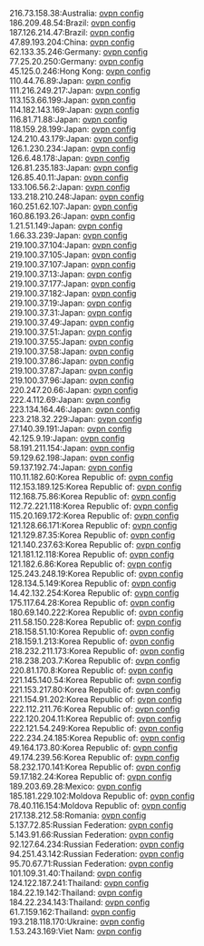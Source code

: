 216.73.158.38:Australia: [ovpn config](vpn/216_73_158_38.ovpn)  
186.209.48.54:Brazil: [ovpn config](vpn/186_209_48_54.ovpn)  
187.126.214.47:Brazil: [ovpn config](vpn/187_126_214_47.ovpn)  
47.89.193.204:China: [ovpn config](vpn/47_89_193_204.ovpn)  
62.133.35.246:Germany: [ovpn config](vpn/62_133_35_246.ovpn)  
77.25.20.250:Germany: [ovpn config](vpn/77_25_20_250.ovpn)  
45.125.0.246:Hong Kong: [ovpn config](vpn/45_125_0_246.ovpn)  
110.44.76.89:Japan: [ovpn config](vpn/110_44_76_89.ovpn)  
111.216.249.217:Japan: [ovpn config](vpn/111_216_249_217.ovpn)  
113.153.66.199:Japan: [ovpn config](vpn/113_153_66_199.ovpn)  
114.182.143.169:Japan: [ovpn config](vpn/114_182_143_169.ovpn)  
116.81.71.88:Japan: [ovpn config](vpn/116_81_71_88.ovpn)  
118.159.28.199:Japan: [ovpn config](vpn/118_159_28_199.ovpn)  
124.210.43.179:Japan: [ovpn config](vpn/124_210_43_179.ovpn)  
126.1.230.234:Japan: [ovpn config](vpn/126_1_230_234.ovpn)  
126.6.48.178:Japan: [ovpn config](vpn/126_6_48_178.ovpn)  
126.81.235.183:Japan: [ovpn config](vpn/126_81_235_183.ovpn)  
126.85.40.11:Japan: [ovpn config](vpn/126_85_40_11.ovpn)  
133.106.56.2:Japan: [ovpn config](vpn/133_106_56_2.ovpn)  
133.218.210.248:Japan: [ovpn config](vpn/133_218_210_248.ovpn)  
160.251.62.107:Japan: [ovpn config](vpn/160_251_62_107.ovpn)  
160.86.193.26:Japan: [ovpn config](vpn/160_86_193_26.ovpn)  
1.21.51.149:Japan: [ovpn config](vpn/1_21_51_149.ovpn)  
1.66.33.239:Japan: [ovpn config](vpn/1_66_33_239.ovpn)  
219.100.37.104:Japan: [ovpn config](vpn/219_100_37_104.ovpn)  
219.100.37.105:Japan: [ovpn config](vpn/219_100_37_105.ovpn)  
219.100.37.107:Japan: [ovpn config](vpn/219_100_37_107.ovpn)  
219.100.37.13:Japan: [ovpn config](vpn/219_100_37_13.ovpn)  
219.100.37.177:Japan: [ovpn config](vpn/219_100_37_177.ovpn)  
219.100.37.182:Japan: [ovpn config](vpn/219_100_37_182.ovpn)  
219.100.37.19:Japan: [ovpn config](vpn/219_100_37_19.ovpn)  
219.100.37.31:Japan: [ovpn config](vpn/219_100_37_31.ovpn)  
219.100.37.49:Japan: [ovpn config](vpn/219_100_37_49.ovpn)  
219.100.37.51:Japan: [ovpn config](vpn/219_100_37_51.ovpn)  
219.100.37.55:Japan: [ovpn config](vpn/219_100_37_55.ovpn)  
219.100.37.58:Japan: [ovpn config](vpn/219_100_37_58.ovpn)  
219.100.37.86:Japan: [ovpn config](vpn/219_100_37_86.ovpn)  
219.100.37.87:Japan: [ovpn config](vpn/219_100_37_87.ovpn)  
219.100.37.96:Japan: [ovpn config](vpn/219_100_37_96.ovpn)  
220.247.20.66:Japan: [ovpn config](vpn/220_247_20_66.ovpn)  
222.4.112.69:Japan: [ovpn config](vpn/222_4_112_69.ovpn)  
223.134.164.46:Japan: [ovpn config](vpn/223_134_164_46.ovpn)  
223.218.32.229:Japan: [ovpn config](vpn/223_218_32_229.ovpn)  
27.140.39.191:Japan: [ovpn config](vpn/27_140_39_191.ovpn)  
42.125.9.19:Japan: [ovpn config](vpn/42_125_9_19.ovpn)  
58.191.211.154:Japan: [ovpn config](vpn/58_191_211_154.ovpn)  
59.129.62.198:Japan: [ovpn config](vpn/59_129_62_198.ovpn)  
59.137.192.74:Japan: [ovpn config](vpn/59_137_192_74.ovpn)  
110.11.182.60:Korea Republic of: [ovpn config](vpn/110_11_182_60.ovpn)  
112.153.189.125:Korea Republic of: [ovpn config](vpn/112_153_189_125.ovpn)  
112.168.75.86:Korea Republic of: [ovpn config](vpn/112_168_75_86.ovpn)  
112.72.221.118:Korea Republic of: [ovpn config](vpn/112_72_221_118.ovpn)  
115.20.169.172:Korea Republic of: [ovpn config](vpn/115_20_169_172.ovpn)  
121.128.66.171:Korea Republic of: [ovpn config](vpn/121_128_66_171.ovpn)  
121.129.87.35:Korea Republic of: [ovpn config](vpn/121_129_87_35.ovpn)  
121.140.237.63:Korea Republic of: [ovpn config](vpn/121_140_237_63.ovpn)  
121.181.12.118:Korea Republic of: [ovpn config](vpn/121_181_12_118.ovpn)  
121.182.6.86:Korea Republic of: [ovpn config](vpn/121_182_6_86.ovpn)  
125.243.248.19:Korea Republic of: [ovpn config](vpn/125_243_248_19.ovpn)  
128.134.5.149:Korea Republic of: [ovpn config](vpn/128_134_5_149.ovpn)  
14.42.132.254:Korea Republic of: [ovpn config](vpn/14_42_132_254.ovpn)  
175.117.64.28:Korea Republic of: [ovpn config](vpn/175_117_64_28.ovpn)  
180.69.140.222:Korea Republic of: [ovpn config](vpn/180_69_140_222.ovpn)  
211.58.150.228:Korea Republic of: [ovpn config](vpn/211_58_150_228.ovpn)  
218.158.51.10:Korea Republic of: [ovpn config](vpn/218_158_51_10.ovpn)  
218.159.1.213:Korea Republic of: [ovpn config](vpn/218_159_1_213.ovpn)  
218.232.211.173:Korea Republic of: [ovpn config](vpn/218_232_211_173.ovpn)  
218.238.203.7:Korea Republic of: [ovpn config](vpn/218_238_203_7.ovpn)  
220.81.170.8:Korea Republic of: [ovpn config](vpn/220_81_170_8.ovpn)  
221.145.140.54:Korea Republic of: [ovpn config](vpn/221_145_140_54.ovpn)  
221.153.217.80:Korea Republic of: [ovpn config](vpn/221_153_217_80.ovpn)  
221.154.91.202:Korea Republic of: [ovpn config](vpn/221_154_91_202.ovpn)  
222.112.211.76:Korea Republic of: [ovpn config](vpn/222_112_211_76.ovpn)  
222.120.204.11:Korea Republic of: [ovpn config](vpn/222_120_204_11.ovpn)  
222.121.54.249:Korea Republic of: [ovpn config](vpn/222_121_54_249.ovpn)  
222.234.24.185:Korea Republic of: [ovpn config](vpn/222_234_24_185.ovpn)  
49.164.173.80:Korea Republic of: [ovpn config](vpn/49_164_173_80.ovpn)  
49.174.239.56:Korea Republic of: [ovpn config](vpn/49_174_239_56.ovpn)  
58.232.170.141:Korea Republic of: [ovpn config](vpn/58_232_170_141.ovpn)  
59.17.182.24:Korea Republic of: [ovpn config](vpn/59_17_182_24.ovpn)  
189.203.69.28:Mexico: [ovpn config](vpn/189_203_69_28.ovpn)  
185.181.229.102:Moldova Republic of: [ovpn config](vpn/185_181_229_102.ovpn)  
78.40.116.154:Moldova Republic of: [ovpn config](vpn/78_40_116_154.ovpn)  
217.138.212.58:Romania: [ovpn config](vpn/217_138_212_58.ovpn)  
5.137.72.85:Russian Federation: [ovpn config](vpn/5_137_72_85.ovpn)  
5.143.91.66:Russian Federation: [ovpn config](vpn/5_143_91_66.ovpn)  
92.127.64.234:Russian Federation: [ovpn config](vpn/92_127_64_234.ovpn)  
94.251.43.142:Russian Federation: [ovpn config](vpn/94_251_43_142.ovpn)  
95.70.67.71:Russian Federation: [ovpn config](vpn/95_70_67_71.ovpn)  
101.109.31.40:Thailand: [ovpn config](vpn/101_109_31_40.ovpn)  
124.122.187.241:Thailand: [ovpn config](vpn/124_122_187_241.ovpn)  
184.22.19.142:Thailand: [ovpn config](vpn/184_22_19_142.ovpn)  
184.22.234.143:Thailand: [ovpn config](vpn/184_22_234_143.ovpn)  
61.7.159.162:Thailand: [ovpn config](vpn/61_7_159_162.ovpn)  
193.218.118.170:Ukraine: [ovpn config](vpn/193_218_118_170.ovpn)  
1.53.243.169:Viet Nam: [ovpn config](vpn/1_53_243_169.ovpn)  
